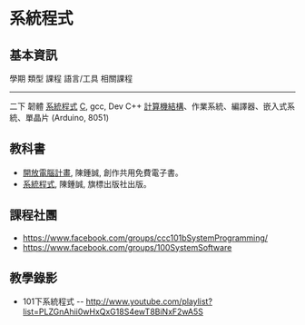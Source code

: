 # 系統程式

## 基本資訊

學期     類型         課程              語言/工具                          相關課程
------   ----------   ---------------   --------------------------------   -----------------------------------------------------------------
二下     韌體         [系統程式]        [C], gcc, Dev C++                  [計算機結構]、作業系統、編譯器、嵌入式系統、單晶片 (Arduino, 8051)

## 教科書

* [開放電腦計畫], 陳鍾誠, 創作共用免費電子書。
* [系統程式](http://sp1.wikidot.com/), 陳鍾誠, 旗標出版社出版。

## 課程社團
* <https://www.facebook.com/groups/ccc101bSystemProgramming/>
* <https://www.facebook.com/groups/100SystemSoftware>

## 教學錄影
* 101下系統程式 -- <http://www.youtube.com/playlist?list=PLZGnAhii0wHxQxG18S4ewT8BiNxF2wA5S>


[專為程式人寫的 - 微積分]:../../ca/htm/book.html           
[C＃程式設計]:../../cs/htm/book.html
[Web 程式設計]:../../wp/htm/book.html
[語言處理技術 - 使用 C 語言實作]:../../cl/htm/book.html
[機率統計 - 使用 R 軟體]:../../st/htm/book.html
[開放電腦計畫]:../../oc/htm/book.html
[Blender 動畫設計]:../../3d/htm/book.html

[網路程式設計]:course_wp.html
[視窗程式設計]:course_wi.html
[計算機結構]:course_co.html
[系統程式]:course_sp.html
[機率統計]:course_st.html
[動畫設計]:course_3d.html
[計算語言學]:course_cl.html
[微積分]:course_ca.html

[Verilog]:../../ve/htm/book.html
[C＃]:../../cs/htm/book.html
[C]:../../c/htm/book.html
[Blender]:../../3d/htm/book.html
[JavaScript]:../../js/htm/book.html
[R]:../../r/htm/book.html

